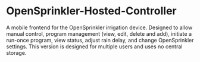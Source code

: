 OpenSprinkler-Hosted-Controller
===============================

A mobile frontend for the OpenSprinkler irrigation device. Designed to allow manual control, program management (view, edit, delete and add), initiate a run-once program, view status, adjust rain delay, and change OpenSprinkler settings. This version is designed for multiple users and uses no central storage.
